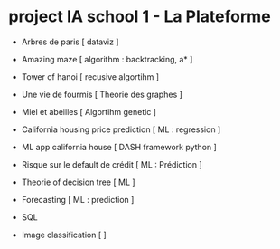 # project IA school 1 - La Plateforme

* Arbres de paris [ dataviz ]

* Amazing maze [ algorithm : backtracking, a* ]

* Tower of hanoi [ recusive algortihm ]

* Une vie de fourmis [ Theorie des graphes ]

* Miel et abeilles [ Algortihm genetic ]

* California housing price prediction [ ML : regression ]

* ML app california house [ DASH framework python ]

* Risque sur le default de crédit [ ML : Prédiction ]

* Theorie of decision tree [ ML ]

* Forecasting [ ML : prediction ]

* SQL
    
* Image classification [  ]